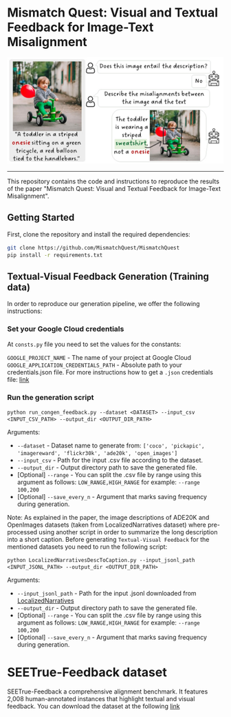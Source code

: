 # Mismatch Quest: Visual and Textual Feedback for Image-Text Misalignment
![alt text](https://github.com/MismatchQuest/MismatchQuest/blob/main/imgs/teaser.jpg?raw=True)
___
This repository contains the code and instructions to reproduce the results of the paper "Mismatch Quest: Visual and Textual Feedback for Image-Text Misalignment".

## Getting Started

First, clone the repository and install the required dependencies:

```bash
git clone https://github.com/MismatchQuest/MismatchQuest
pip install -r requirements.txt
```

## Textual-Visual Feedback Generation (Training data)
In order to reproduce our generation pipeline, we offer the following instructions:

### Set your Google Cloud credentials
At `consts.py` file you need to set the values for the constants:

`GOOGLE_PROJECT_NAME` - The name of your project at Google Cloud
`GOOGLE_APPLICATION_CREDENTIALS_PATH` - Absolute path to your credentials.json file. For more instructions how to get a `.json` credentials file: [link](https://developers.google.com/workspace/guides/create-credentials)

### Run the generation script
```
python run_congen_feedback.py --dataset <DATASET> --input_csv <INPUT_CSV_PATH> --output_dir <OUTPUT_DIR_PATH>
```
Arguments:
- `--dataset` - Dataset name to generate from: `['coco', 'pickapic', 'imagereward', 'flickr30k', 'ade20k', 'open_images']`
- `--input_csv` - Path for the input .csv file according to the dataset.
- `--output_dir` - Output directory path to save the generated file.
- [Optional] `--range` - You can split the .csv file by range using this argument as follows: `LOW_RANGE,HIGH_RANGE` for example: `--range 100,200`
- [Optional] `--save_every_n` - Argument that marks saving frequency during generation.

Note: As explained in the paper, the image descriptions of ADE20K and OpenImages datasets (taken from LocalizedNarratives dataset) where pre-processed using another script in order to summarize the long description into a short caption.
Before generating `Textual-Visual Feedback` for the mentioned datasets you need to run the following script:
```
python LocalizedNarrativesDescToCaption.py --input_jsonl_path <INPUT_JSONL_PATH> --output_dir <OUTPUT_DIR_PATH>
```
Arguments:
- `--input_jsonl_path` - Path for the input .jsonl downloaded from [LocalizedNarratives](https://google.github.io/localized-narratives/)
- `--output_dir` - Output directory path to save the generated file.
- [Optional] `--range` - You can split the .csv file by range using this argument as follows: `LOW_RANGE,HIGH_RANGE` for example: `--range 100,200`
- [Optional] `--save_every_n` - Argument that marks saving frequency during generation.


# SEETrue-Feedback dataset
SEETrue-Feedback a comprehensive alignment benchmark. It features 2,008 human-annotated instances that highlight textual and visual feedback.
You can download the dataset at the following [link](https://github.com/MismatchQuest/MismatchQuest/blob/main/SeeTRUE_Feedback.csv)


